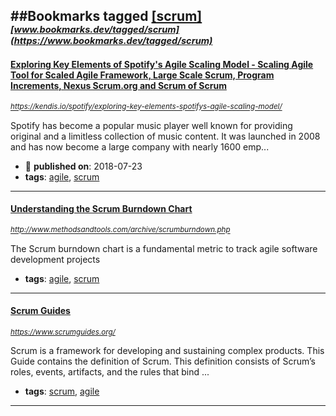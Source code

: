 ##Bookmarks tagged [[scrum]](https://www.bookmarks.dev?q=[scrum])
_<sup><sup>[www.bookmarks.dev/tagged/scrum](https://www.bookmarks.dev/tagged/scrum)</sup></sup>_
---
#### [Exploring Key Elements of Spotify's Agile Scaling Model - Scaling Agile Tool for Scaled Agile Framework, Large Scale Scrum, Program Increments, Nexus Scrum.org and Scrum of Scrum](https://kendis.io/spotify/exploring-key-elements-spotifys-agile-scaling-model/)
_<sup>https://kendis.io/spotify/exploring-key-elements-spotifys-agile-scaling-model/</sup>_

Spotify has become a popular music player well known for providing original and a limitless collection of music content. It was launched in 2008 and has now become a large company with nearly 1600 emp...
* :calendar: **published on**: 2018-07-23
* **tags**: [agile](../tagged/agile.md), [scrum](../tagged/scrum.md)
---
#### [Understanding the Scrum Burndown Chart](http://www.methodsandtools.com/archive/scrumburndown.php)
_<sup>http://www.methodsandtools.com/archive/scrumburndown.php</sup>_

The Scrum burndown chart is a fundamental metric to track agile software development projects
* **tags**: [agile](../tagged/agile.md), [scrum](../tagged/scrum.md)
---
#### [Scrum Guides](https://www.scrumguides.org/)
_<sup>https://www.scrumguides.org/</sup>_

Scrum is a framework for developing and sustaining complex products. This Guide contains the definition of Scrum. This definition consists of Scrum’s roles, events, artifacts, and the rules that bind ...
* **tags**: [scrum](../tagged/scrum.md), [agile](../tagged/agile.md)
---
